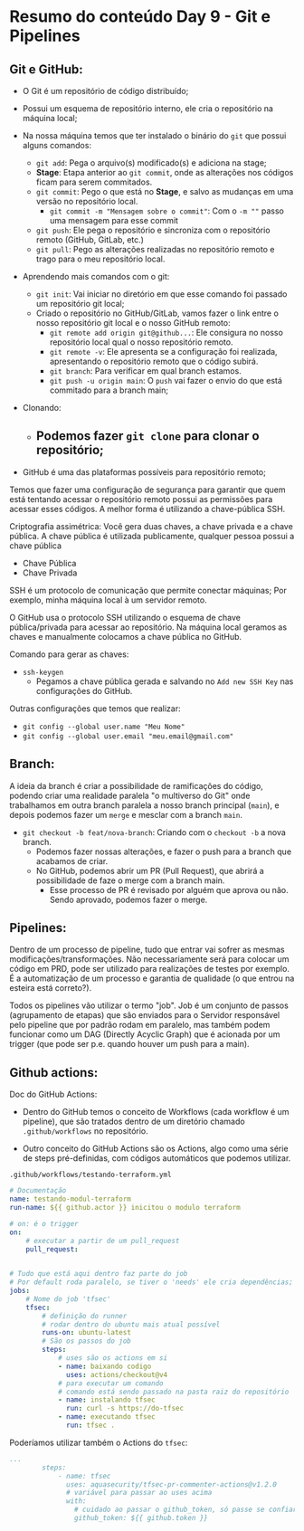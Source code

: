 # Resumo do conteúdo Day 9 - Git e Pipelines

## **Git e GitHub**:
- O Git é um repositório de código distribuído;
- Possui um esquema de repositório interno, ele cria o repositório na máquina local;
- Na nossa máquina temos que ter instalado o binário do `git` que possui alguns comandos:
    - `git add`: Pega o arquivo(s) modificado(s) e adiciona na stage;
    - **Stage**: Etapa anterior ao `git commit`, onde as alterações nos códigos ficam para serem commitados.
    - `git commit`: Pego o que está no **Stage**, e salvo as mudanças em uma versão no repositório local.
        - `git commit -m "Mensagem sobre o commit"`: Com o `-m ""` passo uma mensagem para esse commit
    - `git push`: Ele pega o repositório e sincroniza com o repositório remoto (GitHub, GitLab, etc.)
    - `git pull`: Pego as alterações realizadas no repositório remoto e trago para o meu repositório local.

- Aprendendo mais comandos com o git:
    - `git init`: Vai iniciar no diretório em que esse comando foi passado um repositório git local;
    - Criado o repositório no GitHub/GitLab, vamos fazer o link entre o nosso repositório git local e o nosso GitHub remoto:
        - `git remote add origin git@github...`: Ele consigura no nosso repositório local qual o nosso repositório remoto.
        - `git remote -v`: Ele apresenta se a configuração foi realizada, apresentando o repositório remoto que o código subirá.
        - `git branch`: Para verificar em qual branch estamos.
        - `git push -u origin main`: O `push` vai fazer o envio do que está commitado para a branch main;

- Clonando:
    - Podemos fazer `git clone` para clonar o repositório;
        - 

- GitHub é uma das plataformas possíveis para repositório remoto;

Temos que fazer uma configuração de segurança para garantir que quem está tentando acessar o repositório remoto possui as permissões para acessar esses códigos. A melhor forma é utilizando a chave-pública SSH.

Criptografia assimétrica: Você gera duas chaves, a chave privada e a chave pública.
A chave pública é utilizada publicamente, qualquer pessoa possui a chave pública

- Chave Pública
- Chave Privada

SSH é um protocolo de comunicação que permite conectar máquinas; Por exemplo, minha máquina local à um servidor remoto. 

O GitHub usa o protocolo SSH utilizando o esquema de chave pública/privada para acessar ao repositório. Na máquina local geramos as chaves e manualmente colocamos a chave pública no GitHub.

Comando para gerar as chaves:
- `ssh-keygen`
    - Pegamos a chave pública gerada e salvando no `Add new SSH Key` nas configurações do GitHub.

Outras configurações que temos que realizar:
- `git config --global user.name "Meu Nome"`
- `git config --global user.email "meu.email@gmail.com"`

## **Branch:**
A ideia da branch é criar a possibilidade de ramificações do código, podendo criar uma realidade paralela "o multiverso do Git" onde trabalhamos em outra branch paralela a nosso branch principal (`main`), e depois podemos fazer um `merge` e mesclar com a branch `main`.

- `git checkout -b feat/nova-branch`: Criando com o `checkout -b` a nova branch.
    - Podemos fazer nossas alterações, e fazer o push para a branch que acabamos de criar.
    - No GitHub, podemos abrir um PR (Pull Request), que abrirá a possibilidade de faze o merge com a branch main.
        - Esse processo de PR é revisado por alguém que aprova ou não. Sendo aprovado, podemos fazer o merge.

## **Pipelines:**
Dentro de um processo de pipeline, tudo que entrar vai sofrer as mesmas modificações/transformações. Não necessariamente será para colocar um código em PRD, pode ser utilizado para realizações de testes por exemplo. É a automatização de um processo e garantia de qualidade (o que entrou na esteira está correto?).

Todos os pipelines vão utilizar o termo "job". Job é um conjunto de passos (agrupamento de etapas) que são enviados para o Servidor responsável pelo pipeline que por padrão rodam em paralelo, mas também podem funcionar como um DAG (Directly Acyclic Graph) que é acionada por um trigger (que pode ser p.e. quando houver um push para a main).

## **Github actions:**
Doc do GitHub Actions: 

- Dentro do GitHub temos o conceito de Workflows (cada workflow é um pipeline), que são tratados dentro de um diretório chamado `.github/workflows` no repositório. 

- Outro conceito do GitHub Actions são os Actions, algo como uma série de steps pré-definidas, com códigos automáticos que podemos utilizar.

`.github/workflows/testando-terraform.yml`
```yml
# Documentação
name: testando-modul-terraform
run-name: ${{ github.actor }} inicitou o modulo terraform

# on: é o trigger
on: 
    # executar a partir de um pull_request
    pull_request:
    

# Tudo que está aqui dentro faz parte do job
# Por default roda paralelo, se tiver o 'needs' ele cria dependências;
jobs:
    # Nome do job 'tfsec'
    tfsec:
        # definição do runner
        # rodar dentro do ubuntu mais atual possível
        runs-on: ubuntu-latest
        # São os passos do job
        steps:
            # uses são os actions em si
            - name: baixando codigo
              uses: actions/checkout@v4
            # para executar um comando
            # comando está sendo passado na pasta raiz do repositório
            - name: instalando tfsec
              run: curl -s https://do-tfsec
            - name: executando tfsec
              run: tfsec .
```

Poderíamos utilizar também o Actions do `tfsec`:
```yml
...
        steps:
            - name: tfsec
              uses: aquasecurity/tfsec-pr-commenter-actions@v1.2.0
              # variável para passar ao uses acima
              with:
                # cuidado ao passar o github_token, só passe se confiar muito.
                github_token: ${{ github.token }}
```







